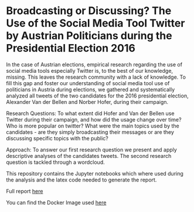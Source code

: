 # Broadcasting or Discussing? The Use of the Social Media Tool Twitter by Austrian Politicians during the Presidential Election 2016

In the case of Austrian elections, empirical research regarding the use of
social media tools especially Twitter is, to the best of our knowledge, missing.
This leaves the research community with a lack of knowledge. To fill this gap
and foster our understanding of social media tool use of politicians in Austria
during elections, we gathered and systematically analyzed all tweets of the two
candidates for the 2016 presidential election, Alexander Van der Bellen and
Norber Hofer, during their campaign.


Research Questions: To what extent did Hofer and Van der Bellen use
Twitter during their campaign, and how did the usage change over time? Who
is more popular on twitter? What were the main topics used by the candidates -
are they simply broadcasting their messages or are they discussing specific topics
with the public?

Approach: To answer our first research question we present and apply descriptive analyses of the candidates tweets. The second research question is tackled through a wordcloud.

This repository contains the Jupyter notebooks which where used during the analysis and the latex code needed to generate the report.

Full report [here](https://github.com/hedata/hofervsvdb/blob/main/2_text/heil-0526476-SocMed.pdf)

You can find the Docker Image used [here](https://hub.docker.com/r/hedata/thrive_base/)
